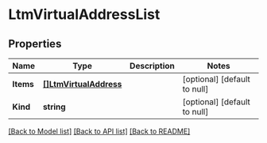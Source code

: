 # LtmVirtualAddressList

## Properties
Name | Type | Description | Notes
------------ | ------------- | ------------- | -------------
**Items** | [**[]LtmVirtualAddress**](ltm_virtualAddress.md) |  | [optional] [default to null]
**Kind** | **string** |  | [optional] [default to null]

[[Back to Model list]](../README.md#documentation-for-models) [[Back to API list]](../README.md#documentation-for-api-endpoints) [[Back to README]](../README.md)



